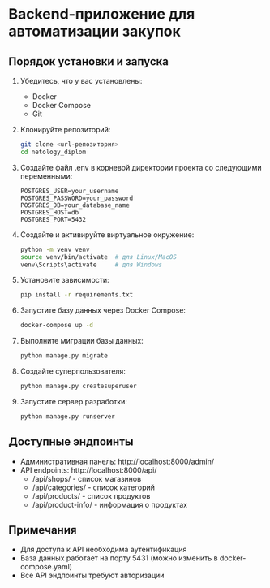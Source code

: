 # Backend-приложение для автоматизации закупок

## Порядок установки и запуска

1. Убедитесь, что у вас установлены:
   - Docker
   - Docker Compose
   - Git

2. Клонируйте репозиторий:
   ```bash
   git clone <url-репозитория>
   cd netology_diplom
   ```

3. Создайте файл .env в корневой директории проекта со следующими переменными:
   ```
   POSTGRES_USER=your_username
   POSTGRES_PASSWORD=your_password
   POSTGRES_DB=your_database_name
   POSTGRES_HOST=db
   POSTGRES_PORT=5432
   ```

4. Создайте и активируйте виртуальное окружение:
   ```bash
   python -m venv venv
   source venv/bin/activate  # для Linux/MacOS
   venv\Scripts\activate     # для Windows
   ```

5. Установите зависимости:
   ```bash
   pip install -r requirements.txt
   ```

6. Запустите базу данных через Docker Compose:
   ```bash
   docker-compose up -d
   ```

7. Выполните миграции базы данных:
   ```bash
   python manage.py migrate
   ```

8. Создайте суперпользователя:
   ```bash
   python manage.py createsuperuser
   ```

9. Запустите сервер разработки:
   ```bash
   python manage.py runserver
   ```

## Доступные эндпоинты

- Административная панель: http://localhost:8000/admin/
- API endpoints: http://localhost:8000/api/
  - /api/shops/ - список магазинов
  - /api/categories/ - список категорий
  - /api/products/ - список продуктов
  - /api/product-info/ - информация о продуктах

## Примечания

- Для доступа к API необходима аутентификация
- База данных работает на порту 5431 (можно изменить в docker-compose.yaml)
- Все API эндпоинты требуют авторизации
